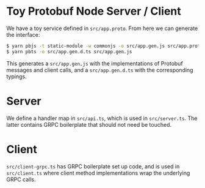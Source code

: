 # Toy Protobuf Node Server / Client

We have a toy service defined in `src/app.proto`. From here we can generate the interface:

```bash
$ yarn pbjs -t static-module -w commonjs -o src/app.gen.js src/app.proto
$ yarn pbts -o src/app.gen.d.ts src/app.gen.js
```

This generates a `src/app.gen.js` with the implementations of Protobuf messages and client calls, and a `src/app.gen.d.ts` with the corresponding typings.

# Server

We define a handler map in `src/api.ts`, which is used in `src/server.ts`. The latter contains GRPC boilerplate that should not need be touched.

# Client

`src/client-grpc.ts` has GRPC boilerplate set up code, and is used in `src/client.ts` where client method implementations wrap the underlying GRPC calls.
